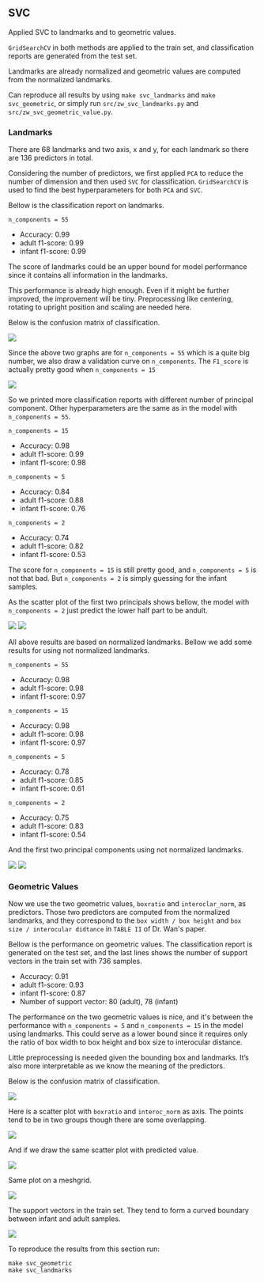 ## SVC

Applied SVC to landmarks and to geometric values. 

`GridSearchCV` in both methods are applied to the train set, and classification reports are generated from the test set.

Landmarks are already normalized and geometric values are computed from the normalized landmarks.

Can reproduce all results by using `make svc_landmarks` and `make svc_geometric`, or simply run `src/zw_svc_landmarks.py` and `src/zw_svc_geometric_value.py`.

### Landmarks

There are 68 landmarks and two axis, x and y, for each landmark so there are 136 predictors in total.

Considering the number of predictors, we first applied `PCA` to reduce the number of dimension and then used `SVC` for classification. `GridSearchCV` is used to find the best hyperparameters for both `PCA` and `SVC`.

Bellow is the classification report on landmarks.

`n_components = 55`
- Accuracy: 0.99
- adult f1-score: 0.99
- infant f1-score: 0.99

The score of landmarks could be an upper bound for model performance since it contains all information in the landmarks. 

This performance is already high enough. Even if it might be further improved, the improvement will be tiny. Preprocessing like centering, rotating to upright position and scaling are needed here.

Below is the confusion matrix of classification.

<img src="figs/SVC_landmarks.png">

Since the above two graphs are for `n_components = 55` which is a quite big number, we also draw a validation curve on `n_components`. The `F1_score` is actually pretty good when `n_components = 15`

<img src="figs/SVC_vali_landmarks.png">

So we printed more classification reports with different number of principal component. Other hyperparameters are the same as in the model with `n_components = 55`.

`n_components = 15`
- Accuracy: 0.98
- adult f1-score: 0.99
- infant f1-score: 0.98

`n_components = 5`
- Accuracy: 0.84
- adult f1-score: 0.88
- infant f1-score: 0.76

`n_components = 2`
- Accuracy: 0.74
- adult f1-score: 0.82
- infant f1-score: 0.53

The score for `n_components = 15` is still pretty good, and `n_components = 5` is not that bad. But `n_components = 2` is simply guessing for the infant samples.

As the scatter plot of the first two principals shows bellow, the model with `n_components = 2` just predict the lower half part to be andult.

<img src="figs/PCA_of_landmarks_infant.png">
<img src="figs/PCA_of_landmarks_predict.png">

All above results are based on normalized landmarks. Bellow we add some results for using not normalized landmarks.

`n_components = 55`
- Accuracy: 0.98
- adult f1-score: 0.98
- infant f1-score: 0.97

`n_components = 15`
- Accuracy: 0.98
- adult f1-score: 0.98
- infant f1-score: 0.97

`n_components = 5`
- Accuracy: 0.78
- adult f1-score: 0.85
- infant f1-score: 0.61

`n_components = 2`
- Accuracy: 0.75
- adult f1-score: 0.83
- infant f1-score: 0.54

And the first two principal components using not normalized landmarks.

<img src="figs/PCA_of_landmarks_infant_not_normalized.png">
<img src="figs/PCA_of_landmarks_predict_not_normalized.png">

### Geometric Values

Now we use the two geometric values, `boxratio` and `interoclar_norm`, as predictors. Those two predictors are computed from the normalized landmarks, and they correspond to the `box width / box height` and `box size / interocular didtance` in `TABLE II` of Dr. Wan's paper. 

Bellow is the performance on geometric values. The classification report is generated on the test set, and the last lines shows the number of support vectors in the train set with 736 samples.

- Accuracy: 0.91
- adult f1-score: 0.93
- infant f1-score: 0.87
- Number of support vector: 80 (adult), 78 (infant)

The performance on the two geometric values is nice, and it's between the performance with `n_components = 5` and `n_components = 15` in the model using landmarks. This could serve as a lower bound since it requires only the ratio of box width to box height and box size to interocular distance.

Little preprocessing is needed given the bounding box and landmarks. It’s also more interpretable as we know the meaning of the predictors.

Below is the confusion matrix of classification.

<img src="figs/SVC_geometric_value.png">

Here is a scatter plot with `boxratio` and `interoc_norm` as axis. The points tend to be in two groups though there are some overlapping. 

<img src="figs/Geometric_values.png">

And if we draw the same scatter plot with predicted value. 

<img src="figs/Geometric_values_pre_vs_true.png">

Same plot on a meshgrid.

<img src="figs/SVC_meshgrid_of_geometric.png">


The support vectors in the train set. They tend to form a curved boundary between infant and adult samples. 

<img src="figs/Support_Vectors.png">

To reproduce the results from this section run:
```
make svc_geometric
make svc_landmarks
```
